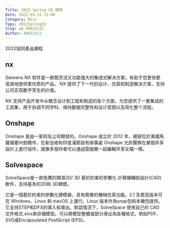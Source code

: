 ```yaml
---
Title: 2022 Spring CD 課程
Date: 2022-03-31 11:00
Category: Misc
Tags: 2022SpringCD
Slug: w6_40923211
Author: 40923211
---
```


2022協同產品課程

<!-- PELICAN_END_SUMMARY -->

nx
----
Siemens NX 软件是一款既灵活又功能强大的集成式解决方案，有助于您更快更高效地提供更优质的产品。 NX 提供了下一代的设计、仿真和制造解决方案，支持公司实现数字孪生的价值。

NX 支持产品开发中从概念设计到工程和制造的各个方面，为您提供了一套集成的工具集，用于协调不同学科、保持数据完整性和设计意图以及简化整个流程。

Onshape
----
Onshape 是由一家同名公司開發的。Onshape 成立於 2012 年，總部位於美國馬薩諸塞州劍橋市，在新加坡和印度浦那設有辦事處
Onshape 允許團隊在單個共享設計上進行協作，就像多個作者可以通過雲服務一起編輯共享文檔一樣。

Solvespace
----
SolveSpace是一款免費的開源2D/ 3D 基於約束的參數化 計算機輔助設計(CAD) 軟件，支持基本的2D和 3D建模。

它是一個基於約束的參數化建模器，具有簡單的機械仿真功能。2.1 及更高版本可在 Windows、Linux 和 macOS 上運行。Linux 版本作為snap包和本機包提供。它支持STEP和DFX的導入和導出。默認情況下，SolveSpace 使用自己的 CAD 文件格式.slvs來存儲模型。可以將模型整體或部分導出為各種格式，例如PDF、SVG或Encapsulated PostScript (EPS)。

